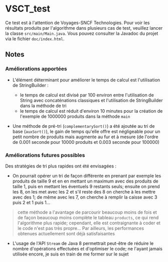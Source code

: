 # VSCT_test

Ce test est à l'attention de Voyages-SNCF Technologies. Pour voir les résultats produits par l'algorithme dans plusieurs cas de test, veuillez lancer la classe `src/main/Main.java`. Vous pouvez consulter la Javadoc du projet via le fichier `doc/index.html`.


## Notes
### Améliorations apportées
* L'élément déterminant pour améliorer le temps de calcul est l'utilisation de StringBuilder :
  * le temps de calcul est divisé par 100 environ entre l'utilisation de String avec concaténations classiques et l'utilisation de StringBuilder dans la méthode de tri
  * le temps de calcul est réduit d'environ 10 minutes pour la création de l'exemple de 1000000 produits dans la méthode `main`

* Une méthode de pré-tri (`complementarySort()`) a été ajoutée au tri de base (`auxSort()`), le gain de temps qu'elle offre est négligeable pour un petit nombre de produits mais augmente au fur et à mesure (de l'ordre de 0.001 seconde pour 10000 produits et 0.003 seconde pour 100000)

### Améliorations futures possibles
Des stratégies de tri plus rapides ont été envisagées :
* On pourrait opérer un tri de façon différente en prenant par exemple les produits de taille 9 et en en mettant un maximum avec des produits de taille 1, puis en mettant les éventuels 9 restants seuls; ensuite on prend les 8, on les met avec les 2 et s'il reste des 8 on cherche à les mettre avec des 1; de même avec les 7, on cherche à remplir la caisse avec 3 puis 2 et 1 puis 1...

> cette méthode a l'avantage de parcourir beaucoup moins de fois et de façon beaucoup moins complète le tableau `products`, ce qui rend l'algorithme plus rapide; cependant, elle est contraignante à coder et le code n'est pas très propre... Par ailleurs, les performances obtenues actuellement sont déjà satisfaisantes

* L'usage de l'API `Stream` de Java 8 permettrait peut-être de réduire le nombre d'opérations effectuées et d'optimiser le code; ne l'ayant jamais utilisée encore, je suis en train de me former sur le sujet
